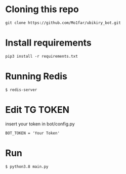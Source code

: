# Cloning this repo
```
git clone https://github.com/Mo1far/ubikiry_bot.git
```
# Install requirements
```
pip3 install -r requirements.txt
```
# Running Redis
```
$ redis-server
```

# Edit TG TOKEN
insert your token in bot/config.py
```
BOT_TOKEN = 'Your Token'
```
# Run
 ```
 $ python3.8 main.py
 ```
